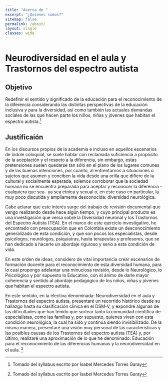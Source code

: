 ```yaml
---       
title: "Acerca de "
excerpt: "¿Quienes somos?"
sitemap: false
permalink: /about/
layout: single
classes: wide
---
```


# Neurodiversidad en el aula y Trastornos del espectro autista

## Objetivo
Redefinir el sentido y significado de la educación para el reconocimiento de la diferencia considerando las distintas perspectivas de la educación inclusiva y para la diversidad, así como también las actuales demandas sociales de las que hacen parte los niños, niñas y jóvenes que habitan el espectro autista.[^1]

## Justificaión 

En los discursos propios de la academia e incluso en aquellos escenarios de índole coloquial, se suele hablar con reclamada suficiencia a propósito de la aceptación y el respeto a la diferencia, sin embargo,  estas pretensiones suelen quedarse tan sólo en el plano de los lugares comunes y de las buenas intenciones, por cuanto, al enfrentarnos a situaciones o sujetos que asumen y conciben la vida desde una orilla que difiere de la cultural y socialmente esperada, solemos corroborar que la sociedad humana  no se encuentra preparada para aceptar y reconocer la diferencia -cualquiera que sea- ya sea étnica y sexual o, en este caso en particular, la muy poco discutida y ampliamente desconocida: diversidad neurológica.

Cabe aclarar que este interés surge del trabajo de revisión documental que vengo realizando desde hace algún tiempo, y cuyo principal producto es una investigación que versa sobre la Diversidad neuronal y los Trastornos del Espectro Autista (TEA). En el marco de este ejercicio investigativo, he encontrado con preocupación que en Colombia existe un desconocimiento generalizado de esta condición, y que son pocos los especialistas, desde psicólogos, neurólogos, psiquiatras, hasta terapeutas y profesores, que se han dedicado a hacerle un abordaje riguroso y serio a esta condición de vida. 

En este orden de ideas, considero de vital importancia crear escenarios de formación docente para el reconocimiento de esta diversidad humana, para lo cual propongo adelantar una minuciosa revisión, desde lo Neurológico, lo Psicológico y por supuesto lo Educativo, con el ánimo de darle mayor coherencia y sentido al abordaje pedagógico de los niños, niñas y jóvenes que habitan el espectro autista.

En este sentido, en la electiva denominada: Neurodiversidad en el aula y Trastornos del espectro autista, presentaré un recorrido histórico desde su hallazgo hasta su clasificación clínica en el DSM-V, y expondré algunas de las dificultades que han tenido que sortear tanto la comunidad científica de especialistas, como las familias y, por supuesto, quienes viven con esta condición neurológica, la cual ha sido y continúa siendo invisibilizado. De la misma manera, presentaré una visión muy personal de las características y las posibles causas de los Trastornos del espectro autista (TEA) y, por último, realizaré una  aproximación de lo que he denominado: Educación para el reconocimiento de las diferencias humanas y la neurodiversidad en el aula. [^2]

[^1]: Tomado del syllabus escrito por Isabel Mercedes Torres Garay
[^2]: Tomado del syllabus escrito por Isabel Mercedes Torres Garay
